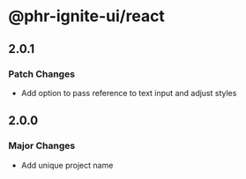 # @phr-ignite-ui/react

## 2.0.1

### Patch Changes

- Add option to pass reference to text input and adjust styles

## 2.0.0

### Major Changes

- Add unique project name
